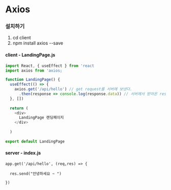 # Axios

### 설치하기
1. cd client
2. npm install axios --save


#### client - LandingPage.js
```js
import React, { useEffect } from 'react
import axios from 'axios;

function LandingPage() {
  useEffect(() => {
    axios.get('/api/hello') // get request를 서버에 보낸다.
      .then(response => console.log(response.data)) // 서버에서 받아온 response를 console에 출력한다.
  }, [])
  
  return (
    <div>
      LandingPage 랜딩페이지
    </div>
    
  )
 
export default LandingPage
```


#### server - index.js
```
app.get('/api/hello', (req,res) => {

  res.send("안녕하세요 ~ ")
  
})
```
